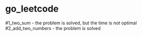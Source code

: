 # go_leetcode

#1_two_sum - the problem is solved, but the time is not optimal
#2_add_two_numbers - the problem is solved